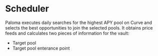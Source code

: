 # Scheduler

Paloma executes daily searches for the highest APY pool on Curve and selects the best opportunities to
join the selected pools. It obtains price feeds and calculates two pieces of information for the
vault:

- Target pool
- Target pool enterance point
